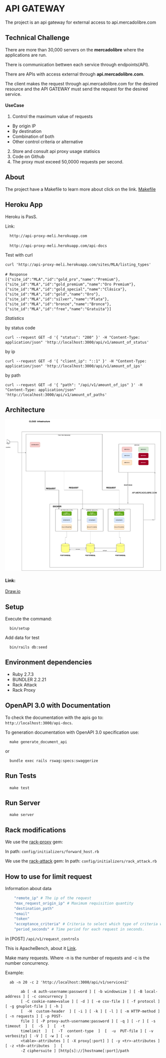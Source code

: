 # API GATEWAY

The project is an api gateway for external access to api.mercadolibre.com


## Technical Challenge

There are more than 30,000 servers on the **mercadolibre** where the applications are run.

There is communication bettwen each service through endpoints(API).

There are APIs with access external through **api.mercadolibre.com**.

The client makes the request through api.mercadolibre.com for the desired resource and the API GATEWAY must send the request for the desired service.


#### UseCase

1. Control the maximum value of requests
 - By origin IP
 - By destination
 - Combination of both
 - Other control criteria or alternative
2. Store and consult api proxy usage statisics
3. Code on Github
4. The proxy must exceed 50,0000 requests per second.

## About

The project have a Makefile to learn more about click on the link. [Makefile](https://www.embarcados.com.br/introducao-ao-makefile/)

## Heroku App

Heroku is PasS.

Link:

```
  http://api-proxy-meli.herokuapp.com

  http://api-proxy-meli.herokuapp.com/api-docs
```

Test with curl

```
curl 'http://api-proxy-meli.herokuapp.com/sites/MLA/listing_types'

# Response
[{"site_id":"MLA","id":"gold_pro","name":"Premium"},{"site_id":"MLA","id":"gold_premium","name":"Oro Premium"},{"site_id":"MLA","id":"gold_special","name":"Clásica"},{"site_id":"MLA","id":"gold","name":"Oro"},{"site_id":"MLA","id":"silver","name":"Plata"},{"site_id":"MLA","id":"bronze","name":"Bronce"},{"site_id":"MLA","id":"free","name":"Gratuita"}]
```

*Statistics*

by status code

```
curl --request GET -d '{ "status": "200" }' -H "Content-Type: application/json" 'http://localhost:3000/api/v1/amount_of_status'
```

by ip

```
curl --request GET -d '{ "client_ip": "::1" }' -H "Content-Type: application/json" 'http://localhost:3000/api/v1/amount_of_ips'
```


by path

```
curl --request GET -d '{ "path": "/api/v1/amount_of_ips" }' -H "Content-Type: application/json" 'http://localhost:3000/api/v1/amount_of_paths'
```

## Architecture

![Screenshot](architecture.png)

#### Link:

[Draw.io](https://drive.google.com/file/d/1jd8_V3JplLRqmKcjgvszPqJV6E7GL09o/view?usp=sharing)

## Setup

Execute the command:

```shell
  bin/setup
```

Add data for test

```
  bin/rails db:seed
```

## Environment dependencies

  * Ruby 2.7.3
  * BUNDLER 2.2.21
  * Rack Attack
  * Rack Proxy
## OpenAPI 3.0 with Documentation

To check the documentation with the apis go to: `http://localhost:3000/api-docs`.

To generation documentation with OpenAPI 3.0 specification use:

```
  make generate_document_api
```

or

```
  bundle exec rails rswag:specs:swaggerize
```

## Run Tests

```
  make test
```
## Run Server

```
  make server
```

## Rack modifications

We use the [rack-proxy](https://github.com/ncr/rack-proxy) gem:

In path: `config/initializers/forward_host.rb`

We use the [rack-attack](https://github.com/rack/rack-attack) gem:
In path: `config/initializers/rack_attack.rb`
## How to use for limit request

Information about data

```ruby
    "remote_ip" # The ip of the request
    "max_request_origin_ip" # Maximum requisition quantity
    "destination_path"
    "email"
    "token"
    "acceptance_criteria" # Criteria to select which type of criteria will be checked example: "remote_ip,email" or "email"
    "period_seconds" # Time period for each request in seconds.
```

in [POST] `/api/v1/request_controls`

This is ApacheBench, about it [Link](http://manpages.ubuntu.com/manpages/bionic/man1/ab.1.html).

Make many requests. Where -n is the number of requests and -c is the number concurrency.

Example:

```shell
  ab -n 20 -c 2 'http://localhost:3000/api/v1/services2'
```

```
       ab [ -A auth-username:password ] [ -b windowsize ] [ -B local-address ] [ -c concurrency ]
       [ -C cookie-name=value ] [ -d ] [ -e csv-file ] [ -f protocol ] [ -g gnuplot-file ] [ -h ]
       [  -H  custom-header  ] [ -i ] [ -k ] [ -l ] [ -m HTTP-method ] [ -n requests ] [ -p POST-
       file ] [ -P proxy-auth-username:password ] [ -q ] [ -r ] [ -s  timeout  ]  [  -S  ]  [  -t
       timelimit  ]  [  -T  content-type  ]  [  -u  PUT-file ] [ -v verbosity] [ -V ] [ -w ] [ -x
       <table>-attributes ] [ -X proxy[:port] ] [ -y <tr>-attributes ] [ -z <td>-attributes  ]  [
       -Z ciphersuite ] [http[s]://]hostname[:port]/path

```